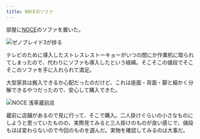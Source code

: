 ```yaml
---
title: NOCEのソファ
---
```

部屋に[NOCE](https://www.noce.co.jp/)のソファを置いた。

![](https://lh6.googleusercontent.com/BUOpzOxt5J_XSQaKjxL3zXbfRcYgu5xCwx7Ia0xkGHiMNFp5URxlWwVrzaCUxPzFLQVhoWaXpuL2aQ_bwzbwJtWtxw-tcbwOSG_GpdkJKbdqcsaUpqA7LUcfIe1UX3X_McoQiy29oiq_xkv3DTEtNHI "ゼノブレイド3が捗る")

テレビのために導入したストレスレストーキョーがいつの間にか作業机に取られてしまったので、代わりにソファも導入したという経緯。そこそこの値段でそこそこのソファを手に入れられて満足。

大型家具は搬入できるか心配だったのだけど、これは座面・背面・脚と細かく分解できるやつだったので、安心して購入できた。

![](https://lh4.googleusercontent.com/kkpcEAxGQOQvN59mq2sZ-fGgfqKiXG8CHb9GMmdG1Ib5iRkmKkjwkfhaMcdq0K7u7e91dR3WIpmYIhjtrJXmelv9WRmASz9xwxjmTN1VL8LersO3gmtESndqFQFYO1CyL449w2W2xFMMxbdHbDoL6Fs "NOCE 浅草蔵前店")

蔵前に店舗があるので見に行って、そこで購入。二人掛けぐらいの小さなものにしようと思っていたものの、実際見てみると三人掛けのものが良い感じで、値段もほぼ変わらないので今回のものを選んだ。実物を確認してみるのは大事だ。
